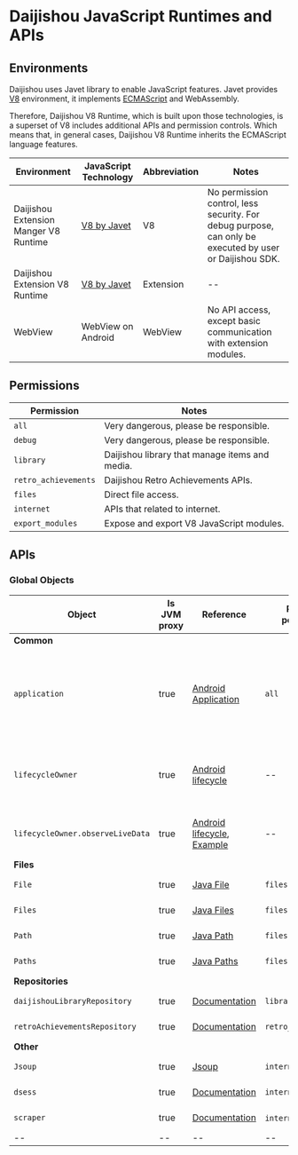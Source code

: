 # Daijishou JavaScript Runtimes and APIs

## Environments
Daijishou uses Javet library to enable JavaScript features. Javet provides [V8](https://v8.dev/#:~:text=V8%20is%20Google's%20open%20source,%2C%20ARM%2C%20or%20MIPS%20processors.) environment, it implements [ECMAScript](https://tc39.es/ecma262/) and WebAssembly. 

Therefore, Daijishou V8 Runtime, which is built upon those technologies, is a superset of V8 includes additional APIs and permission controls. Which means that, in general cases, Daijishou V8 Runtime inherits the ECMAScript language features.

Environment | JavaScript Technology | Abbreviation | Notes
-- | -- | -- | -- 
Daijishou Extension Manger V8 Runtime | [V8 by Javet](https://github.com/caoccao/Javet) | V8 | No permission control, less security. For debug purpose, can only be executed by user or Daijishou SDK. 
Daijishou Extension V8 Runtime | [V8 by Javet](https://github.com/caoccao/Javet) | Extension | -- 
WebView | WebView on Android | WebView | No API access, except basic communication with extension modules. 

## Permissions
Permission | Notes
-- | --
`all` | Very dangerous, please be responsible.
`debug` | Very dangerous, please be responsible.
`library` | Daijishou library that manage items and media.
`retro_achievements` | Daijishou Retro Achievements APIs.
`files` | Direct file access.
`internet` | APIs that related to internet.
`export_modules` | Expose and export V8 JavaScript modules.

## APIs
### Global Objects
Object | Is JVM proxy | Reference | Required permission | Environment | Notes
-- | -- | -- | -- | -- | --
**Common** |  |  |  |  | 
`application` | true | [Android Application](https://developer.android.com/reference/android/app/Application) | `all` | Extension & V8 | Daijishou Application Object. This object is for debug, and internal uses.
`lifecycleOwner` | true | [Android lifecycle](https://developer.android.com/reference/androidx/lifecycle/package-summary) | -- | Extension & V8 | Lifecycle object when [observation (LiveData)](https://developer.android.com/topic/libraries/architecture/livedata) is needed.
`lifecycleOwner.observeLiveData`| true | [Android lifecycle](https://developer.android.com/reference/androidx/lifecycle/package-summary), [Example](./examples/common.md#lifecycleownerobservelivedata) | -- | Extension & V8 | This is a function polyfill by Daijishou. 
**Files** |  |  |  |  | 
`File` | true | [Java File](https://docs.oracle.com/javase/8/docs/api/java/io/File.html) | `files` | Extension & V8 | --
`Files` | true | [Java Files](https://docs.oracle.com/javase/8/docs/api/java/nio/file/Files.html) | `files` | Extension & V8 | --
`Path` | true | [Java Path](https://docs.oracle.com/javase/8/docs/api/java/nio/file/Path.html) | `files` | Extension & V8 | --
`Paths` | true | [Java Paths](https://docs.oracle.com/javase/8/docs/api/java/nio/file/Paths.htmll) | `files` | Extension & V8 | --
**Repositories** |  |  |  |  | 
`daijishouLibraryRepository` | true | [Documentation]() | `library` | Extension & V8 | --
`retroAchievementsRepository` | true | [Documentation]() | `retro_achievements` | Extension & V8 | --
**Other** |  |  |  |  | 
`Jsoup` | true | [Jsoup](https://jsoup.org/) | `internet` | Extension & V8 | --
`dsess` | true | [Documentation]() | `internet` | Extension & V8 | --
`scraper` | true | [Documentation]() | `internet`, `debug` | Extension & V8 | --
-- | -- | -- | -- | -- | --